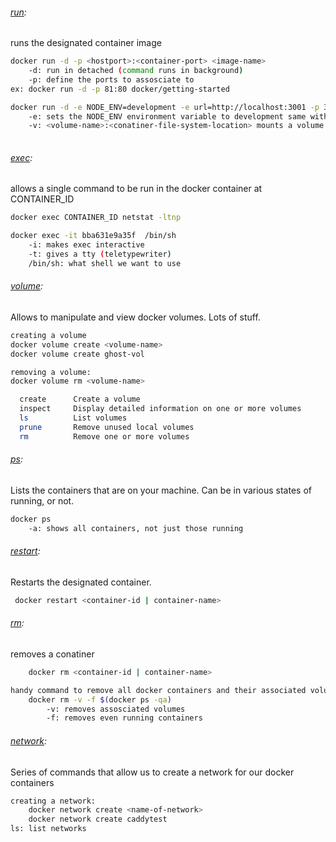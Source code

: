 ###### [run](https://docs.docker.com/reference/cli/docker/container/run/): 
runs the designated container image
```bash
docker run -d -p <hostport>:<container-port> <image-name>
	-d: run in detached (command runs in background)
	-p: define the ports to assosciate to
ex: docker run -d -p 81:80 docker/getting-started

docker run -d -e NODE_ENV=development -e url=http://localhost:3001 -p 3001:2368 -v ghost-vol:/var/lib/ghost/content ghost
	-e: sets the NODE_ENV environment variable to development same with the url
	-v: <volume-name>:<conatiner-file-system-location> mounts a volume to the container filesystem if exists or creates one if not.
	
```
###### [exec](https://docs.docker.com/reference/cli/docker/container/exec/): 
allows a single command to be run in the docker container at CONTAINER_ID 
```bash
docker exec CONTAINER_ID netstat -ltnp

docker exec -it bba631e9a35f  /bin/sh
	-i: makes exec interactive
	-t: gives a tty (teletypewriter)
	/bin/sh: what shell we want to use
```

###### [volume]():
Allows to manipulate and view docker volumes. Lots of stuff.
```bash
creating a volume
docker volume create <volume-name>
docker volume create ghost-vol

removing a volume:
docker volume rm <volume-name> 

  create      Create a volume
  inspect     Display detailed information on one or more volumes
  ls          List volumes
  prune       Remove unused local volumes
  rm          Remove one or more volumes
```

###### [ps]():
Lists the containers that are on your machine. Can be in various states of running, or not.
```bash
docker ps
	-a: shows all containers, not just those running
```

###### [restart]():
Restarts the designated container.
```bash
 docker restart <container-id | container-name>
```

###### [rm](https://docs.docker.com/reference/cli/docker/container/rm/):
removes a conatiner
```bash
	docker rm <container-id | container-name>

handy command to remove all docker containers and their associated volumes. use at your own risk
	docker rm -v -f $(docker ps -qa)
		-v: removes assosciated volumes
		-f: removes even running containers
```

###### [network](https://docs.docker.com/reference/cli/docker/network/):
Series of commands that allow us to create a network for our docker containers
```bash
creating a network:
	docker network create <name-of-network>
	docker network create caddytest
ls: list networks
```